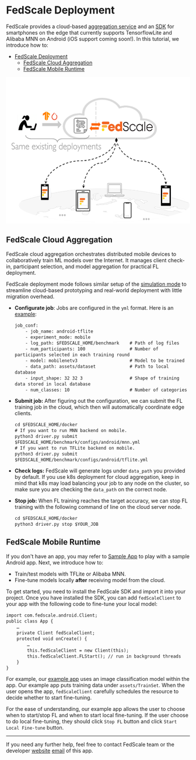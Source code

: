 # FedScale Deployment

FedScale provides a cloud-based [aggregation service](https://github.com/SymbioticLab/FedScale/blob/master/fedscale/cloud/aggregation/README.md) and an [SDK](#fedscale-mobile-runtime) for smartphones on the edge that currently supports TensorflowLite and Alibaba MNN on Android (iOS support coming soon!). In this tutorial, we introduce how to:

- [FedScale Deployment](#fedscale-deployment)
  - [FedScale Cloud Aggregation](#fedscale-cloud-aggregation)
  - [FedScale Mobile Runtime](#fedscale-mobile-runtime)

<p align="center">
<img src="../../../docs/fedscale-deploy.png" width="600" height="400"/>
</p>



## FedScale Cloud Aggregation
FedScale cloud aggregation orchestrates distributed mobile devices to collaboratively train ML models over the Internet. It manages client check-in, participant selection, and model aggregation for practical FL deployment. 

FedScale deployment mode follows similar setup of the [simulation mode](https://github.com/SymbioticLab/FedScale/blob/master/docs/tutorial.md) to streamline cloud-based prototyping and real-world deployment with little migration overhead. 

- **Configurate job**: Jobs are configured in the `yml` format. Here is an [example](../../../benchmark/configs/android/tflite.yml
): 

  ```
  job_conf:
      - job_name: android-tflite  
      - experiment_mode: mobile
      - log_path: $FEDSCALE_HOME/benchmark    # Path of log files
      - num_participants: 100                 # Number of participants selected in each training round
      - model: mobilenetv3                    # Model to be trained
      - data_path: assets/dataset             # Path to local database
      - input_shape: 32 32 3                  # Shape of training data stored in local database
      - num_classes: 10                       # Number of categories 
  ```

- **Submit job:** After figuring out the configuration, we can submit the FL training job in the cloud, which then will automatically coordinate edge clients. 

  ```
  cd $FEDSCALE_HOME/docker
  # If you want to run MNN backend on mobile.
  python3 driver.py submit $FEDSCALE_HOME/benchmark/configs/android/mnn.yml 
  # If you want to run TFLite backend on mobile.
  python3 driver.py submit $FEDSCALE_HOME/benchmark/configs/android/tflite.yml 
  ```

- **Check logs:** FedScale will generate logs under `data_path` you provided by default. If you use k8s deployment for cloud aggregation, keep in mind that k8s may load balancing your job to any node on the cluster, so make sure you are checking the `data_path` on the correct node.

- **Stop job:** When FL training reaches the target accuracy, we can stop FL training with the following command of line on the cloud server node.

  ```
  cd $FEDSCALE_HOME/docker
  python3 driver.py stop $YOUR_JOB
  ```

## FedScale Mobile Runtime

If you don't have an app, you may refer to [Sample App](README-App.md) to play with a sample Android app. Next, we introduce how to: 
- Train/test models with TFLite or Alibaba MNN.
- Fine-tune models locally **after** receiving model from the cloud.

To get started, you need to install the FedScale SDK and import it into your project.
Once you have installed the SDK, you can add ``fedScaleClient`` to your app with the following code to fine-tune your local model: 

  ```
  import com.fedscale.android.Client;
  public class App {
      …
      private Client fedScaleClient;
      protected void onCreate() {
          …
          this.fedScaleClient = new Client(this);
          this.fedScaleClient.FLStart(); // run in background threads
      }
  }
  ```

For example, our [example app](README-App.md) uses an image classification model within the app. Our example app puts training data under ``assets/TrainSet``. When the user opens the app, ``fedScaleClient`` carefully schedules the resource to decide whether to start fine-tuning. 

For the ease of understanding, our example app allows the user to choose when to start/stop FL and when to start local fine-tuning. If the user choose to do local fine-tuning, they should click `Stop FL` button and click `Start Local Fine-tune` button.

----
If you need any further help, feel free to contact FedScale team or the developer [website](https://continue-revolution.github.io) [email](mailto:continuerevolution@gmail.com) of this app.